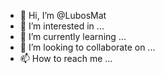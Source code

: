 - 👋 Hi, I’m @LubosMat
- 👀 I’m interested in ...
- 🌱 I’m currently learning ...
- 💞️ I’m looking to collaborate on ...
- 📫 How to reach me ...

<!---
LubosMat/LubosMat is a ✨ special ✨ repository because its `README.md` (this file) appears on your GitHub profile.
You can click the Preview link to take a look at your changes.
--->
